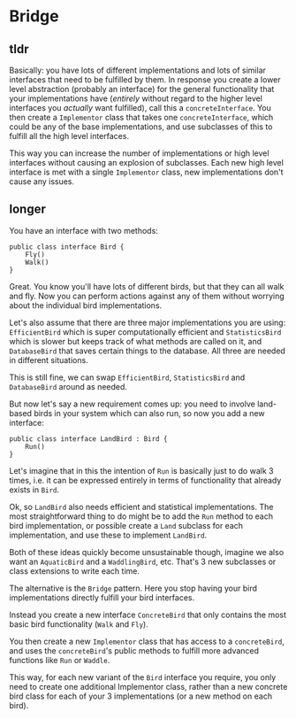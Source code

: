 # Bridge

## tldr

Basically: you have lots of different implementations and lots of similar interfaces that need to be fulfilled by them. In response you create a lower level abstraction (probably an interface) for the general functionality that your implementations have (*entirely* without regard to the higher level interfaces you *actually* want fulfilled), call this a `concreteInterface`. You then create a `Implementor` class that takes one `concreteInterface`, which could be any of the base implementations, and use subclasses of this to fulfill all the high level interfaces.

This way you can increase the number of implementations or high level interfaces without causing an explosion of subclasses. Each new high level interface is met with a single `Implementor` class, new implementations don't cause any issues. 


## longer

You have an interface with two methods:

```
public class interface Bird {
    Fly()
    Walk()
}
```

Great. You know you'll have lots of different birds, but that they can all walk and fly. Now you can perform actions against any of them without worrying about the individual bird implementations.

Let's also assume that there are three major implementations you are using: `EfficientBird` which is super computationally efficient and `StatisticsBird` which is slower but keeps track of what methods are called on it, and `DatabaseBird` that saves certain things to the database. All three are needed in different situations. 

This is still fine, we can swap `EfficientBird`, `StatisticsBird` and `DatabaseBird` around as needed.

But now let's say a new requirement comes up: you need to involve land-based birds in your system which can also run, so now you add a new interface:
 

```
public class interface LandBird : Bird {
    Run()
}
```

Let's imagine that in this the intention of `Run` is basically just to do walk 3 times, i.e. it can be expressed entirely in terms of functionality that already exists in `Bird`. 


Ok, so `LandBird` also needs efficient and statistical implementations. The most straightforward thing to do might be to add the `Run` method to each bird implementation, or possible create a `Land` subclass for each implementation, and use these to implement `LandBird`. 

Both of these ideas quickly become unsustainable though, imagine we also want an `AquaticBird` and a `WaddlingBird`, etc. That's 3 new subclasses or class extensions to write each time.

The alternative is the `Bridge` pattern. Here you stop having your bird implementations directly fulfill your bird interfaces. 

Instead you create a new interface `ConcreteBird` that only contains the most basic bird functionality (`Walk` and `Fly`).

You then create a new `Implementor` class that has access to a `concreteBird`, and uses the `concreteBird`'s public methods to fulfill more advanced functions like `Run` or `Waddle`.

This way, for each new variant of the `Bird` interface you require, you only need to create one additional Implementor class, rather than a new concrete bird class for each of your 3 implementations (or a new method on each bird).
